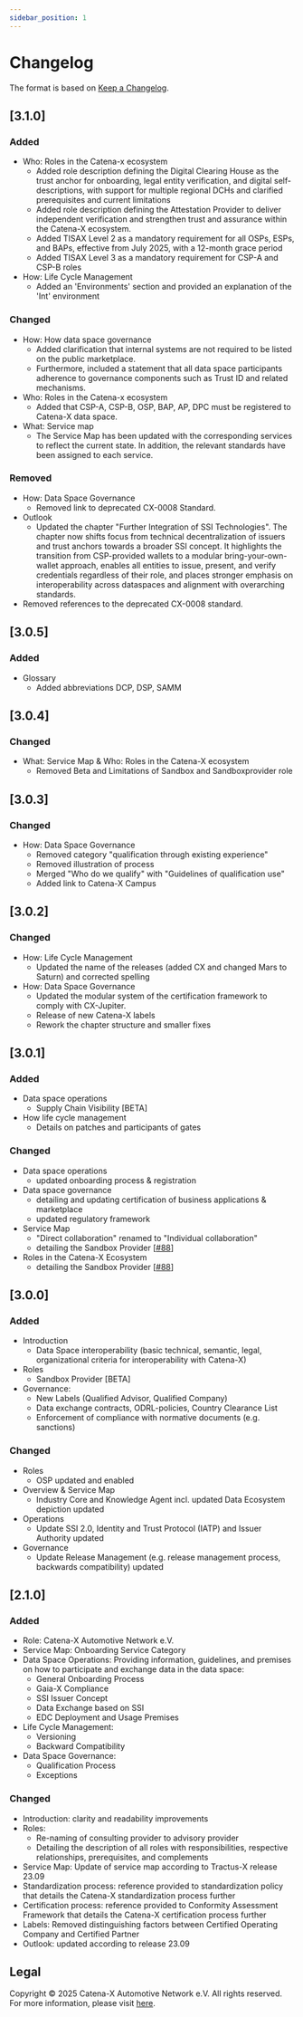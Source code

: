 ```yaml
---
sidebar_position: 1
---
```

# Changelog

The format is based on [Keep a Changelog](https://keepachangelog.com/en/1.0.0/).

## [3.1.0]

### Added

- Who: Roles in the Catena-x ecosystem
  - Added role description defining the Digital Clearing House as the trust anchor for onboarding, legal entity verification, and digital self-descriptions, with support for multiple regional DCHs and clarified prerequisites and current limitations
  - Added role description defining the Attestation Provider to deliver independent verification and strengthen trust and assurance within the Catena-X ecosystem.
  - Added TISAX Level 2 as a mandatory requirement for all OSPs, ESPs, and BAPs, effective from July 2025, with a 12-month grace period
  - Added TISAX Level 3 as a mandatory requirement for CSP-A and CSP-B roles
- How: Life Cycle Management
  - Added an 'Environments' section and provided an explanation of the 'Int' environment

### Changed

- How: How data space governance
  - Added clarification that internal systems are not required to be listed on the public marketplace.
  - Furthermore, included a statement that all data space participants adherence to governance components such as Trust ID and related mechanisms.
- Who: Roles in the Catena-x ecosystem
  - Added that CSP-A, CSP-B, OSP, BAP, AP, DPC must be registered to Catena-X data space.
- What: Service map
  - The Service Map has been updated with the corresponding services to reflect the current state. In addition, the relevant standards have been assigned to each service.

### Removed

- How: Data Space Governance
  - Removed link to deprecated CX-0008 Standard.
- Outlook
  - Updated the chapter "Further Integration of SSI Technologies". The chapter now shifts focus from technical decentralization of issuers and trust anchors towards a broader SSI concept. It highlights the transition from CSP-provided wallets to a modular bring-your-own-wallet approach, enables all entities to issue, present, and verify credentials regardless of their role, and places stronger emphasis on interoperability across dataspaces and alignment with overarching standards.
- Removed references to the deprecated CX-0008 standard.

## [3.0.5]

### Added

- Glossary
  - Added abbreviations DCP, DSP, SAMM

## [3.0.4]

### Changed

- What: Service Map & Who: Roles in the Catena-X ecosystem
  - Removed Beta and Limitations of Sandbox and Sandboxprovider role

## [3.0.3]

### Changed

- How: Data Space Governance
  - Removed category "qualification through existing experience"
  - Removed illustration of process
  - Merged "Who do we qualify" with "Guidelines of qualification use"
  - Added link to Catena-X Campus

## [3.0.2]

### Changed

- How: Life Cycle Management
  - Updated the name of the releases (added CX and changed Mars to Saturn) and corrected spelling
- How: Data Space Governance
  - Updated the modular system of the certification framework to comply with CX-Jupiter.
  - Release of new Catena-X labels
  - Rework the chapter structure and smaller fixes

## [3.0.1]

### Added

- Data space operations
  - Supply Chain Visibility [BETA]
- How life cycle management
  - Details on patches and participants of gates

### Changed

- Data space operations
  - updated onboarding process & registration
- Data space governance
  - detailing and updating certification of business applications & marketplace
  - updated regulatory framework
- Service Map
  - "Direct collaboration" renamed to "Individual collaboration"
  - detailing the Sandbox Provider [[#88](https://github.com/catenax-eV/catenax-ev.github.io/issues/88)]
- Roles in the Catena-X Ecosystem
  - detailing the Sandbox Provider [[#88](https://github.com/catenax-eV/catenax-ev.github.io/issues/88)]

## [3.0.0]

### Added

- Introduction
  - Data Space interoperability (basic technical, semantic, legal, organizational criteria for interoperability with Catena-X)
- Roles
  - Sandbox Provider [BETA]
- Governance:
  - New Labels (Qualified Advisor, Qualified Company)
  - Data exchange contracts, ODRL-policies, Country Clearance List
  - Enforcement of compliance with normative documents (e.g. sanctions)

### Changed

- Roles
  - OSP updated and enabled
- Overview & Service Map
  - Industry Core and Knowledge Agent incl. updated Data Ecosystem depiction updated
- Operations
  - Update SSI 2.0, Identity and Trust Protocol (IATP) and Issuer Authority updated
- Governance
  - Update Release Management (e.g. release management process, backwards compatibility) updated

## [2.1.0]

### Added

- Role: Catena-X Automotive Network e.V.
- Service Map: Onboarding Service Category
- Data Space Operations: Providing information, guidelines, and premises on how to participate and exchange data in the data space:
  - General Onboarding Process
  - Gaia-X Compliance
  - SSI Issuer Concept
  - Data Exchange based on SSI
  - EDC Deployment and Usage Premises
- Life Cycle Management:
  - Versioning
  - Backward Compatibility
- Data Space Governance:
  - Qualification Process
  - Exceptions

### Changed

- Introduction: clarity and readability improvements
- Roles:
  - Re-naming of consulting provider to advisory provider
  - Detailing the description of all roles with responsibilities, respective relationships, prerequisites, and complements
- Service Map: Update of service map according to Tractus-X release 23.09
- Standardization process: reference provided to standardization policy that details the Catena-X standardization process further
- Certification process: reference provided to Conformity Assessment Framework that details the Catena-X certification process further
- Labels: Removed distinguishing factors between Certified Operating Company and Certified Partner
- Outlook: updated according to release 23.09

## Legal

Copyright © 2025 Catena-X Automotive Network e.V. All rights reserved. For more information, please visit [here](/copyright).
